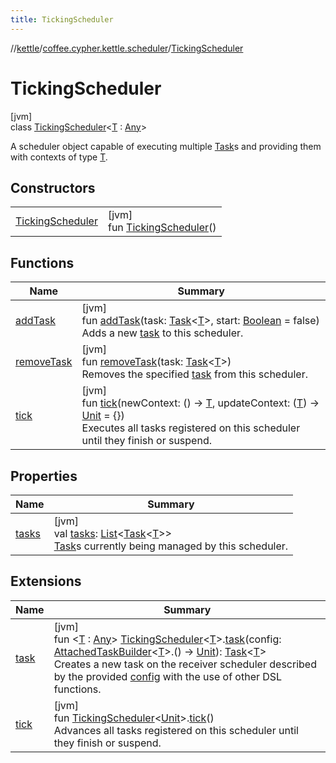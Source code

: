 ```yaml
---
title: TickingScheduler
---
```

//[kettle](../../../index.html)/[coffee.cypher.kettle.scheduler](../index.html)/[TickingScheduler](index.html)



# TickingScheduler



[jvm]\
class [TickingScheduler](index.html)&lt;[T](index.html) : [Any](https://kotlinlang.org/api/latest/jvm/stdlib/kotlin/-any/index.html)&gt;

A scheduler object capable of executing multiple [Task](../-task/index.html)s and providing them with contexts of type [T](index.html).



## Constructors


| | |
|---|---|
| [TickingScheduler](-ticking-scheduler.html) | [jvm]<br>fun [TickingScheduler](-ticking-scheduler.html)() |


## Functions


| Name | Summary |
|---|---|
| [addTask](add-task.html) | [jvm]<br>fun [addTask](add-task.html)(task: [Task](../-task/index.html)&lt;[T](index.html)&gt;, start: [Boolean](https://kotlinlang.org/api/latest/jvm/stdlib/kotlin/-boolean/index.html) = false)<br>Adds a new [task](add-task.html) to this scheduler. |
| [removeTask](remove-task.html) | [jvm]<br>fun [removeTask](remove-task.html)(task: [Task](../-task/index.html)&lt;[T](index.html)&gt;)<br>Removes the specified [task](remove-task.html) from this scheduler. |
| [tick](tick.html) | [jvm]<br>fun [tick](tick.html)(newContext: () -&gt; [T](index.html), updateContext: ([T](index.html)) -&gt; [Unit](https://kotlinlang.org/api/latest/jvm/stdlib/kotlin/-unit/index.html) = {})<br>Executes all tasks registered on this scheduler until they finish or suspend. |


## Properties


| Name | Summary |
|---|---|
| [tasks](tasks.html) | [jvm]<br>val [tasks](tasks.html): [List](https://kotlinlang.org/api/latest/jvm/stdlib/kotlin.collections/-list/index.html)&lt;[Task](../-task/index.html)&lt;[T](index.html)&gt;&gt;<br>[Task](../-task/index.html)s currently being managed by this scheduler. |


## Extensions


| Name | Summary |
|---|---|
| [task](../task.html) | [jvm]<br>fun &lt;[T](../task.html) : [Any](https://kotlinlang.org/api/latest/jvm/stdlib/kotlin/-any/index.html)&gt; [TickingScheduler](index.html)&lt;[T](../task.html)&gt;.[task](../task.html)(config: [AttachedTaskBuilder](../-attached-task-builder/index.html)&lt;[T](../task.html)&gt;.() -&gt; [Unit](https://kotlinlang.org/api/latest/jvm/stdlib/kotlin/-unit/index.html)): [Task](../-task/index.html)&lt;[T](../task.html)&gt;<br>Creates a new task on the receiver scheduler described by the provided [config](../task.html) with the use of other DSL functions. |
| [tick](../tick.html) | [jvm]<br>fun [TickingScheduler](index.html)&lt;[Unit](https://kotlinlang.org/api/latest/jvm/stdlib/kotlin/-unit/index.html)&gt;.[tick](../tick.html)()<br>Advances all tasks registered on this scheduler until they finish or suspend. |

